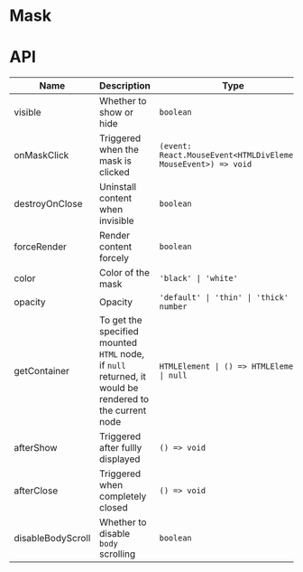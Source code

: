 # Mask

<code src="./demos/demo1.tsx"></code>

# API

| Name              | Description                                                                                            | Type                                                            | Default     |
| ----------------- | ------------------------------------------------------------------------------------------------------ | --------------------------------------------------------------- | ----------- |
| visible           | Whether to show or hide                                                                                | `boolean`                                                       | `true`      |
| onMaskClick       | Triggered when the mask is clicked                                                                     | `(event: React.MouseEvent<HTMLDivElement, MouseEvent>) => void` | -           |
| destroyOnClose    | Uninstall content when invisible                                                                       | `boolean`                                                       | `false`     |
| forceRender       | Render content forcely                                                                                 | `boolean`                                                       | `false`     |
| color             | Color of the mask                                                                                      | `'black' \| 'white'`                                            | `'black'`   |
| opacity           | Opacity                                                                                                | `'default' \| 'thin' \| 'thick' \| number`                      | `'default'` |
| getContainer      | To get the specified mounted `HTML` node, if `null` returned, it would be rendered to the current node | `HTMLElement \| () => HTMLElement \| null`                      | `null`      |
| afterShow         | Triggered after fullly displayed                                                                       | `() => void`                                                    | -           |
| afterClose        | Triggered when completely closed                                                                       | `() => void`                                                    | -           |
| disableBodyScroll | Whether to disable `body` scrolling                                                                    | `boolean`                                                       | `true`      |
